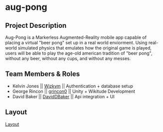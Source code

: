 # aug-pong

## Project Description

Aug-Pong is a Markerless Augmented-Reality mobile app capable of placing a virtual "beer pong" set up in a real world enviorment.
Using real-world simulated physics that emulates how the original game is played, users will be able to play the age-old american tradition of "beer pong", without any beer, without any cups, and without any messes.

## Team Members & Roles

* Kelvin Jones || [Wizkym](https://github.com/Wizkym) || Authentication + database setup
* George Rincon || [grincon0](https://github.com/grincon0) || Unity + Wikitude Development
* David Baker || [DavidDBaker](https://github.com/DavidDBaker) || Api integration + UI

## Layout

[Layout](/assets/layout.jpg)